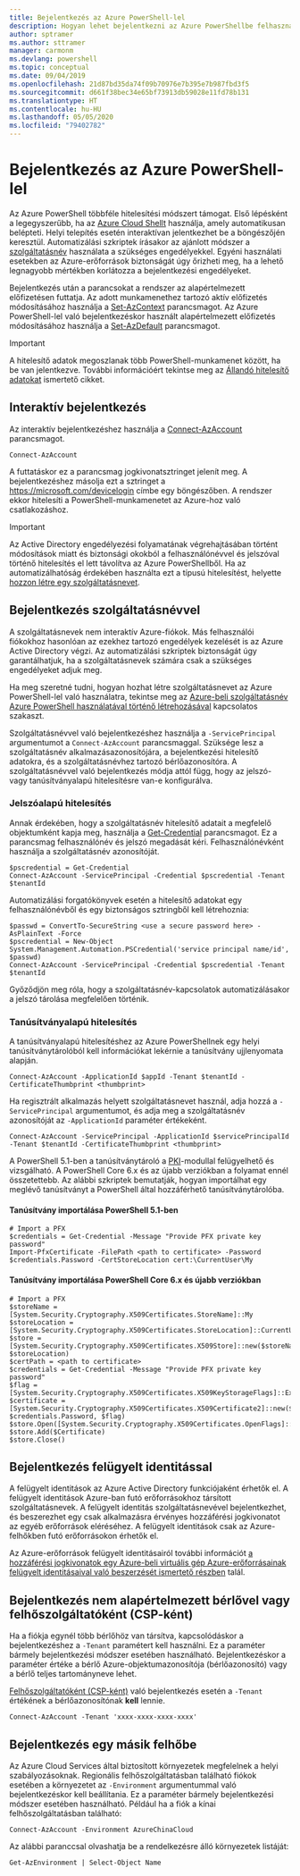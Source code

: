 ```yaml
---
title: Bejelentkezés az Azure PowerShell-lel
description: Hogyan lehet bejelentkezni az Azure PowerShellbe felhasználóként, szolgáltatásnévként vagy az Azure-erőforrások felügyelt identitásaival.
author: sptramer
ms.author: sttramer
manager: carmonm
ms.devlang: powershell
ms.topic: conceptual
ms.date: 09/04/2019
ms.openlocfilehash: 21d87bd35da74f09b70976e7b395e7b987fbd3f5
ms.sourcegitcommit: d661f38bec34e65bf73913db59028e11fd78b131
ms.translationtype: HT
ms.contentlocale: hu-HU
ms.lasthandoff: 05/05/2020
ms.locfileid: "79402782"
---
```

# <a name="sign-in-with-azure-powershell"></a>Bejelentkezés az Azure PowerShell-lel

Az Azure PowerShell többféle hitelesítési módszert támogat. Első lépésként a legegyszerűbb, ha az [Azure Cloud Shellt](/azure/cloud-shell/overview) használja, amely automatikusan belépteti. Helyi telepítés esetén interaktívan jelentkezhet be a böngészőjén keresztül. Automatizálási szkriptek írásakor az ajánlott módszer a [szolgáltatásnév](create-azure-service-principal-azureps.md) használata a szükséges engedélyekkel. Egyéni használati esetekben az Azure-erőforrások biztonságát úgy őrizheti meg, ha a lehető legnagyobb mértékben korlátozza a bejelentkezési engedélyeket.

Bejelentkezés után a parancsokat a rendszer az alapértelmezett előfizetésen futtatja. Az adott munkamenethez tartozó aktív előfizetés módosításához használja a [Set-AzContext](/powershell/module/az.accounts/set-azcontext) parancsmagot. Az Azure PowerShell-lel való bejelentkezéskor használt alapértelmezett előfizetés módosításához használja a [Set-AzDefault](/powershell/module/az.accounts/set-azdefault) parancsmagot.

> [!IMPORTANT]
>
> A hitelesítő adatok megoszlanak több PowerShell-munkamenet között, ha be van jelentkezve.
> További információért tekintse meg az [Állandó hitelesítő adatokat](context-persistence.md) ismertető cikket.

## <a name="sign-in-interactively"></a>Interaktív bejelentkezés

Az interaktív bejelentkezéshez használja a [Connect-AzAccount](/powershell/module/az.accounts/connect-azaccount) parancsmagot.

```azurepowershell-interactive
Connect-AzAccount
```

A futtatáskor ez a parancsmag jogkivonatsztringet jelenít meg. A bejelentkezéshez másolja ezt a sztringet a https://microsoft.com/devicelogin címbe egy böngészőben. A rendszer ekkor hitelesíti a PowerShell-munkamenetet az Azure-hoz való csatlakozáshoz.

> [!IMPORTANT]
>
> Az Active Directory engedélyezési folyamatának végrehajtásában történt módosítások miatt és biztonsági okokból a felhasználónévvel és jelszóval történő hitelesítés el lett távolítva az Azure PowerShellből.
> Ha az automatizálhatóság érdekében használta ezt a típusú hitelesítést, helyette [hozzon létre egy szolgáltatásnevet](create-azure-service-principal-azureps.md).

## <a name="sign-in-with-a-service-principal"></a>Bejelentkezés szolgáltatásnévvel <a name="sp-signin"/>

A szolgáltatásnevek nem interaktív Azure-fiókok. Más felhasználói fiókokhoz hasonlóan az ezekhez tartozó engedélyek kezelését is az Azure Active Directory végzi. Az automatizálási szkriptek biztonságát úgy garantálhatjuk, ha a szolgáltatásnevek számára csak a szükséges engedélyeket adjuk meg.

Ha meg szeretné tudni, hogyan hozhat létre szolgáltatásnevet az Azure PowerShell-lel való használatra, tekintse meg az [Azure-beli szolgáltatásnév Azure PowerShell használatával történő létrehozásával](create-azure-service-principal-azureps.md) kapcsolatos szakaszt.

Szolgáltatásnévvel való bejelentkezéshez használja a `-ServicePrincipal` argumentumot a `Connect-AzAccount` parancsmaggal. Szüksége lesz a szolgáltatásnév alkalmazásazonosítójára, a bejelentkezési hitelesítő adatokra, és a szolgáltatásnévhez tartozó bérlőazonosítóra. A szolgáltatásnévvel való bejelentkezés módja attól függ, hogy az jelszó- vagy tanúsítványalapú hitelesítésre van-e konfigurálva.

### <a name="password-based-authentication"></a>Jelszóalapú hitelesítés

Annak érdekében, hogy a szolgáltatásnév hitelesítő adatait a megfelelő objektumként kapja meg, használja a [Get-Credential](/powershell/module/microsoft.powershell.security/get-credential) parancsmagot. Ez a parancsmag felhasználónév és jelszó megadását kéri. Felhasználónévként használja a szolgáltatásnév azonosítóját.

```azurepowershell-interactive
$pscredential = Get-Credential
Connect-AzAccount -ServicePrincipal -Credential $pscredential -Tenant $tenantId
```

Automatizálási forgatókönyvek esetén a hitelesítő adatokat egy felhasználónévből és egy biztonságos sztringből kell létrehoznia:

```azurepowershell-interactive
$passwd = ConvertTo-SecureString <use a secure password here> -AsPlainText -Force
$pscredential = New-Object System.Management.Automation.PSCredential('service principal name/id', $passwd)
Connect-AzAccount -ServicePrincipal -Credential $pscredential -Tenant $tenantId
```

Győződjön meg róla, hogy a szolgáltatásnév-kapcsolatok automatizálásakor a jelszó tárolása megfelelően történik.

### <a name="certificate-based-authentication"></a>Tanúsítványalapú hitelesítés

A tanúsítványalapú hitelesítéshez az Azure PowerShellnek egy helyi tanúsítványtárolóból kell információkat lekérnie a tanúsítvány ujjlenyomata alapján.
```azurepowershell-interactive
Connect-AzAccount -ApplicationId $appId -Tenant $tenantId -CertificateThumbprint <thumbprint>
```

Ha regisztrált alkalmazás helyett szolgáltatásnevet használ, adja hozzá a `-ServicePrincipal` argumentumot, és adja meg a szolgáltatásnév azonosítóját az `-ApplicationId` paraméter értékeként.

```azurepowershell-interactive
Connect-AzAccount -ServicePrincipal -ApplicationId $servicePrincipalId -Tenant $tenantId -CertificateThumbprint <thumbprint>
```

A PowerShell 5.1-ben a tanúsítványtároló a [PKI](/powershell/module/pkiclient)-modullal felügyelhető és vizsgálható. A PowerShell Core 6.x és az újabb verziókban a folyamat ennél összetettebb. Az alábbi szkriptek bemutatják, hogyan importálhat egy meglévő tanúsítványt a PowerShell által hozzáférhető tanúsítványtárolóba.

#### <a name="import-a-certificate-in-powershell-51"></a>Tanúsítvány importálása PowerShell 5.1-ben

```azurepowershell-interactive
# Import a PFX
$credentials = Get-Credential -Message "Provide PFX private key password"
Import-PfxCertificate -FilePath <path to certificate> -Password $credentials.Password -CertStoreLocation cert:\CurrentUser\My
```

#### <a name="import-a-certificate-in-powershell-core-6x-and-later"></a>Tanúsítvány importálása PowerShell Core 6.x és újabb verziókban

```azurepowershell-interactive
# Import a PFX
$storeName = [System.Security.Cryptography.X509Certificates.StoreName]::My 
$storeLocation = [System.Security.Cryptography.X509Certificates.StoreLocation]::CurrentUser 
$store = [System.Security.Cryptography.X509Certificates.X509Store]::new($storeName, $storeLocation) 
$certPath = <path to certificate>
$credentials = Get-Credential -Message "Provide PFX private key password"
$flag = [System.Security.Cryptography.X509Certificates.X509KeyStorageFlags]::Exportable 
$certificate = [System.Security.Cryptography.X509Certificates.X509Certificate2]::new($certPath, $credentials.Password, $flag) 
$store.Open([System.Security.Cryptography.X509Certificates.OpenFlags]::ReadWrite) 
$store.Add($Certificate) 
$store.Close()
```

## <a name="sign-in-using-a-managed-identity"></a>Bejelentkezés felügyelt identitással

A felügyelt identitások az Azure Active Directory funkciójaként érhetők el. A felügyelt identitások Azure-ban futó erőforrásokhoz társított szolgáltatásnevek. A felügyelt identitás szolgáltatásnevével bejelentkezhet, és beszerezhet egy csak alkalmazásra érvényes hozzáférési jogkivonatot az egyéb erőforrások eléréséhez. A felügyelt identitások csak az Azure-felhőkben futó erőforrásokon érhetők el.

Az Azure-erőforrások felügyelt identitásairól további információt [a hozzáférési jogkivonatok egy Azure-beli virtuális gép Azure-erőforrásainak felügyelt identitásaival való beszerzését ismertető részben](/azure/active-directory/managed-identities-azure-resources/how-to-use-vm-token) talál.

## <a name="sign-in-with-a-non-default-tenant-or-as-a-cloud-solution-provider-csp"></a>Bejelentkezés nem alapértelmezett bérlővel vagy felhőszolgáltatóként (CSP-ként)

Ha a fiókja egynél több bérlőhöz van társítva, kapcsolódáskor a bejelentkezéshez a `-Tenant` paramétert kell használni. Ez a paraméter bármely bejelentkezési módszer esetében használható. Bejelentkezéskor a paraméter értéke a bérlő Azure-objektumazonosítója (bérlőazonosító) vagy a bérlő teljes tartományneve lehet.

[Felhőszolgáltatóként (CSP-ként)](https://azure.microsoft.com/offers/ms-azr-0145p/) való bejelentkezés esetén a `-Tenant` értékének a bérlőazonosítónak **kell** lennie.

```azurepowershell-interactive
Connect-AzAccount -Tenant 'xxxx-xxxx-xxxx-xxxx'
```

## <a name="sign-in-to-another-cloud"></a>Bejelentkezés egy másik felhőbe

Az Azure Cloud Services által biztosított környezetek megfelelnek a helyi szabályozásoknak.
Regionális felhőszolgáltatásban található fiókok esetében a környezetet az `-Environment` argumentummal való bejelentkezéskor kell beállítania.
Ez a paraméter bármely bejelentkezési módszer esetében használható. Például ha a fiók a kínai felhőszolgáltatásban található:

```azurepowershell-interactive
Connect-AzAccount -Environment AzureChinaCloud
```

Az alábbi paranccsal olvashatja be a rendelkezésre álló környezetek listáját:

```azurepowershell-interactive
Get-AzEnvironment | Select-Object Name
```
